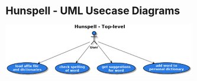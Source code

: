 # Hunspell - UML Usecase Diagrams
[![](top-level-usecase-diagram.png?raw=true)](https://raw.githubusercontent.com/hunspell/hunspell/master/docs/uml-usecase-diagrams/top-level-usecase-diagram.png)

